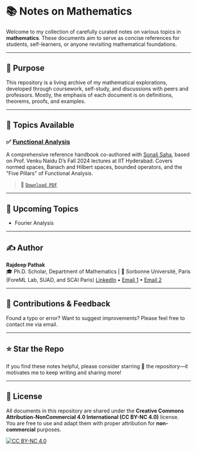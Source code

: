 # 📚 Notes on Mathematics

Welcome to my collection of carefully curated notes on various topics in **mathematics**. These documents aim to serve as concise references for students, self-learners, or anyone revisiting mathematical foundations.

---

## 🧠 Purpose

This repository is a living archive of my mathematical explorations, developed through coursework, self-study, and discussions with peers and professors. Mostly, the emphasis of each document is on definitions, theorems, proofs, and examples.

---

## 📁 Topics Available

### ✅ [Functional Analysis](./Decoding_Functional_Analysis.pdf)  
A comprehensive reference handbook co-authored with [Sonali Saha](https://www.linkedin.com/in/sonali-saha-6aaa84209/), based on Prof. Venku Naidu D’s Fall 2024 lectures at IIT Hyderabad. Covers normed spaces, Banach and Hilbert spaces, bounded operators, and the "Five Pillars" of Functional Analysis.

> 📄 [`Download PDF`](./Decoding_Functional_Analysis.pdf)

---

## 🚧 Upcoming Topics

- Fourier Analysis

---

## ✍️ Author

**Rajdeep Pathak**  
🎓 Ph.D. Scholar, Department of Mathematics | 📍 Sorbonne Université, Paris (ForeML Lab, SUAD, and SCAI Paris)
[LinkedIn](https://www.linkedin.com/in/rajdeep-pathak) • [Email 1](mailto:pathakrajdeep91@gmail.com) • [Email 2](mailto:pathak.rajdeep@alumni.iith.ac.in)

---

## 🤝 Contributions & Feedback

Found a typo or error? Want to suggest improvements? Please feel free to contact me via email.

---

## ⭐ Star the Repo

If you find these notes helpful, please consider starring 🌟 the repository—it motivates me to keep writing and sharing more!

---

## 📜 License

All documents in this repository are shared under the **Creative Commons Attribution-NonCommercial 4.0 International (CC BY-NC 4.0)** license.  
You are free to use and adapt them with proper attribution for **non-commercial** purposes.

[![CC BY-NC 4.0](https://licensebuttons.net/l/by-nc/4.0/88x31.png)](https://creativecommons.org/licenses/by-nc/4.0/)


